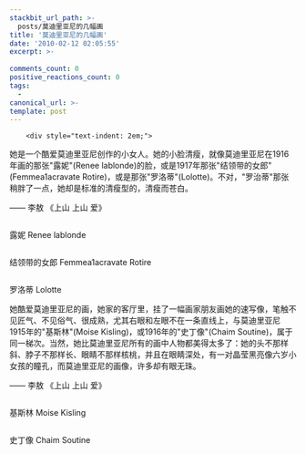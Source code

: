 ```yaml
---
stackbit_url_path: >-
  posts/莫迪里亚尼的几幅画
title: '莫迪里亚尼的几幅画'
date: '2010-02-12 02:05:55'
excerpt: >-
  
comments_count: 0
positive_reactions_count: 0
tags: 
  - 
canonical_url: >-
template: post
---
```


        <div style="text-indent: 2em;">
<p>她是一个酷爱莫迪里亚尼创作的小女人。她的小脸清瘦，就像莫迪里亚尼在1916年画的那张"露妮"(Renee lablonde)的脸，或是1917年那张"结领带的女郎"(Femmea1acravate Rotire)，或是那张"罗洛蒂"(Lolotte)。不对，"罗治蒂"那张稍胖了一点，她却是标准的清瘦型的，清瘦而苍白。</p>
<p>—— 李敖 《上山 上山 爱》</p>
<p><img alt="" title="" src="http://www.zizhujy.com/blog/image.axd?picture=image_347.png"></p>
<p>露妮&nbsp;Renee lablonde</p>
<p><img alt="" title="" src="http://www.zizhujy.com/blog/image.axd?picture=image_348.png"></p>
<p>结领带的女郎&nbsp;Femmea1acravate Rotire</p>
<p><img alt="" title="" src="http://www.zizhujy.com/blog/image.axd?picture=image_349.png"></p>
<p>罗洛蒂 Lolotte</p>
<p>她酷爱莫迪里亚尼的画，她家的客厅里，挂了一幅画家朋友画她的速写像，笔触不见匠气、不见俗气、很成熟，尤其右眼和左眼不在一条直线上，与莫迪里亚尼1915年的"基斯林"(Moise Kisling)，或1916年的"史丁像"(Chaim Soutine)，属于同一梯次。当然，她比莫迪里亚尼所有的画中人物都美得太多了：她的头不那样斜、脖子不那样长、眼睛不那样核桃，并且在眼睛深处，有一对晶莹黑亮像六岁小女孩的瞳孔，而莫迪里亚尼的画像，许多却有眼无珠。</p>
<p>—— 李敖 《上山 上山 爱》</p>
<p><img src="http://www.zizhujy.com/blog/image.axd?picture=image_350.png" alt="" title=""></p>
<p>基斯林 Moise Kisling</p>
<p><img src="http://www.zizhujy.com/blog/image.axd?picture=image_351.png" alt="" title=""></p>
<p>史丁像 Chaim Soutine</p>
</div>
      